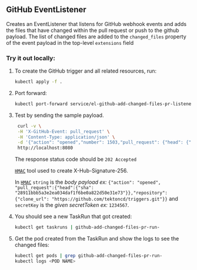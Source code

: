 ## GitHub EventListener

Creates an EventListener that listens for GitHub webhook events and adds the files that have changed within the pull request or push to the github payload. The list of changed files are added to the `changed_files` property of the event payload in the top-level `extensions` field

### Try it out locally:

1. To create the GitHub trigger and all related resources, run:

   ```bash
   kubectl apply -f .
   ```

1. Port forward:

   ```bash
   kubectl port-forward service/el-github-add-changed-files-pr-listener 8080
   ```

1. Test by sending the sample payload.

   ```bash
    curl -v \
    -H 'X-GitHub-Event: pull_request' \
    -H 'Content-Type: application/json' \
    -d '{"action": "opened","number": 1503,"pull_request": {"head": {"sha": "16dd484bb4888dd30154f5ccb765beae1aaf72de"}},"repository": {"full_name": "tektoncd/triggers","clone_url": "https://github.com/tektoncd/triggers.git"}}' \
    http://localhost:8080
   ```

   The response status code should be `202 Accepted`

   [`HMAC`](https://www.freeformatter.com/hmac-generator.html) tool used to create X-Hub-Signature-256.

   In [`HMAC`](https://www.freeformatter.com/hmac-generator.html) `string` is the *body payload ex:* `{"action": "opened", "pull_request":{"head":{"sha": "28911bbb5a3e2ea034daf1f6be0a822d50e31e73"}},"repository":{"clone_url": "https://github.com/tektoncd/triggers.git"}}`
   and `secretKey` is the *given secretToken ex:* `1234567`.

1. You should see a new TaskRun that got created:

   ```bash
   kubectl get taskruns | github-add-changed-files-pr-run-
   ```

1. Get the pod created from the TaskRun and show the logs to see the changed files:

   ```bash
   kubectl get pods | grep github-add-changed-files-pr-run-
   kubectl logs <POD NAME>
   ```
